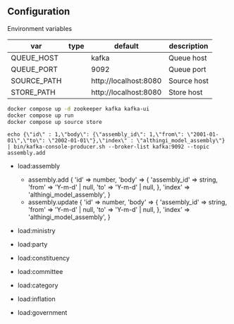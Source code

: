 
## Configuration

Environment variables

| var         | type     | default               | description    |
| ----------- | -------- | --------------------- | -------------- |
| QUEUE_HOST  | <string> | kafka                 | Queue host     |
| QUEUE_PORT  | <int>    | 9092                  | Queue port     |
| SOURCE_PATH | <string> | http://localhost:8080 | Source host    |
| STORE_PATH  | <string> | http://localhost:8080 | Store host     |

```sh
docker compose up -d zookeeper kafka kafka-ui
docker compose up run
docker compose up source store
```


```
echo {\"id\" : 1,\"body\": {\"assembly_id\": 1,\"from\": \"2001-01-01\",\"to\": \"2002-01-01\"},\"index\" : \"althingi_model_assembly\"} | bin/kafka-console-producer.sh --broker-list kafka:9092 --topic assembly.add
```



* load:assembly
    * assembly.add
        {
            'id' => number,
            'body' => {
                'assembly_id' => string,
                'from' => 'Y-m-d' | null,
                'to' => 'Y-m-d' | null,
            },
            'index' => 'althingi_model_assembly',
        }
    * assembly.update
        {
            'id' => number,
            'body' => {
                'assembly_id' => string,
                'from' => 'Y-m-d' | null,
                'to' => 'Y-m-d' | null,
            },
            'index' => 'althingi_model_assembly',
        }

* load:ministry
* load:party
* load:constituency
* load:committee
* load:category
* load:inflation
* load:government